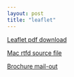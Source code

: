 ```yaml
---
layout: post
title: "leaflet"
---
```


[Leaflet pdf  download](leaflet-bw.pdf)

[Mac rtfd source file](leaflet-rtfd.zip)

[Brochure mail-out](meshmail.pdf)